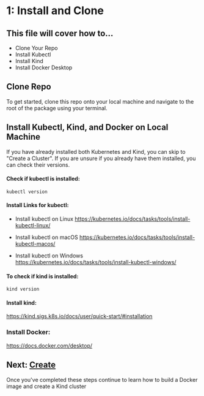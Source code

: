 # 1: Install and Clone
## This file will cover how to...
- Clone Your Repo
- Install Kubectl
- Install Kind
- Install Docker Desktop

## Clone Repo
To get started, clone this repo onto your local machine and navigate to the root of the package using your terminal.

## Install Kubectl, Kind, and Docker on Local Machine
If you have already installed both Kubernetes and Kind, you can skip to "Create a Cluster". If you are unsure if you already have them installed, you can check their versions.

#### Check if kubectl is installed:
```
kubectl version
```
#### Install Links for kubectl:
- Install kubectl on Linux
https://kubernetes.io/docs/tasks/tools/install-kubectl-linux/

- Install kubectl on macOS
https://kubernetes.io/docs/tasks/tools/install-kubectl-macos/

- Install kubectl on Windows
https://kubernetes.io/docs/tasks/tools/install-kubectl-windows/


#### To check if kind is installed:
```
kind version
```

#### Install kind:
https://kind.sigs.k8s.io/docs/user/quick-start/#installation

### Install Docker:
https://docs.docker.com/desktop/

## Next: [Create](./Step2_Create.md)
Once you've completed these steps
continue to learn how to build a Docker image and create a Kind cluster